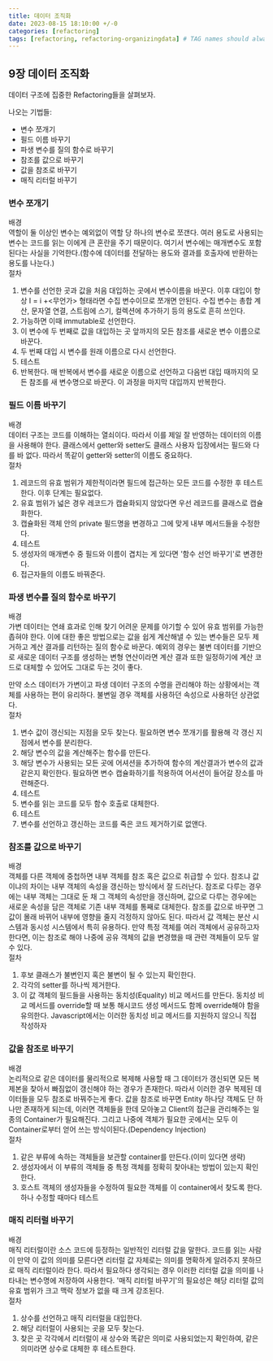 ```yaml
---
title: 데이터 조직화
date: 2023-08-15 18:10:00 +/-0
categories: [refactoring]
tags: [refactoring, refactoring-organizingdata] # TAG names should always be lowercase
---
```


## 9장 데이터 조직화

데이터 구조에 집중한 Refactoring들을 살펴보자.

나오는 기법들:

- 변수 쪼개기
- 필드 이름 바꾸기
- 파생 변수를 질의 함수로 바꾸기
- 참조를 값으로 바꾸기
- 값을 참조로 바꾸기
- 매직 리터럴 바꾸기

### 변수 쪼개기

배경  
역할이 둘 이상인 변수는 예외없이 역할 당 하나의 변수로 쪼갠다. 여러 용도로 사용되는 변수는 코드를 읽는 이에게 큰 혼란을 주기 때문이다.
여기서 변수에는 매개변수도 포함된다는 사실을 기억한다.(함수에 데이터를 전달하는 용도와 결과를 호출자에 반환하는 용도를 나눈다.)  
절차

1. 변수를 선언한 곳과 값을 처음 대입하는 곳에서 변수이름을 바꾼다.
   이후 대입이 항상 I = i +<무언가> 형태라면 수집 변수이므로 쪼개면 안된다. 수집 변수는 총합 계산, 문자열 연결, 스트림에 스기, 컬렉션에 추가하기 등의 용도로 흔히 쓰인다.
2. 가능하면 이때 immutable로 선언한다.
3. 이 변수에 두 번째로 값을 대입하는 곳 앞까지의 모든 참조를 새로운 변수 이름으로 바꾼다.
4. 두 번째 대입 시 변수를 원래 이름으로 다시 선언한다.
5. 테스트
6. 반복한다. 매 반복에서 변수를 새로운 이름으로 선언하고 다음번 대입 때까지의 모든 참조를 새 변수명으로 바꾼다. 이 과정을 마지막 대입까지 반복한다.

### 필드 이름 바꾸기

배경  
데이터 구조는 코드를 이해하는 열쇠이다. 따라서 이를 제일 잘 반영하는 데이터의 이름을 사용해야 한다. 클래스에서 getter와 setter도 클래스 사용자 입장에서는 필드와 다를 바 없다. 따라서 똑같이 getter와 setter의 이름도 중요하다.  
절차

1. 레코드의 유효 범위가 제한적이라면 필드에 접근하는 모든 코드를 수정한 후 테스트한다. 이후 단계는 필요없다.
2. 유효 범위가 넓은 경우 레코드가 캡슐화되지 않았다면 우선 레코드를 클래스로 캡슐화한다.
3. 캡슐화된 객체 안의 private 필드명을 변경하고 그에 맞게 내부 메서드들을 수정한다.
4. 테스트
5. 생성자의 매개변수 중 필드와 이름이 겹치는 게 있다면 '함수 선언 바꾸기'로 변경한다.
6. 접근자들의 이름도 바꿔준다.

### 파생 변수를 질의 함수로 바꾸기

배경  
가변 데이터는 연쇄 효과로 인해 찾기 어려운 문제를 야기할 수 있어 유효 범위를 가능한 좁혀야 한다.
이에 대한 좋은 방법으로는 값을 쉽게 계산해낼 수 있는 변수들은 모두 제거하고 계산 결과를 리턴하는 질의 함수로 바꾼다.
예외의 경우는 불변 데이터를 기반으로 새로운 데이터 구조를 생성하는 변형 연산이라면 계산 결과 또한 일정하기에 계산 코드로 대체할 수 있어도 그대로 두는 것이 좋다.

만약 소스 데이터가 가변이고 파생 데이터 구조의 수명을 관리해야 하는 상황에서는 객체를 사용하는 편이 유리하다. 불변일 경우 객체를 사용하던 속성으로 사용하던 상관없다.  
절차

1. 변수 값이 갱신되는 지점을 모두 찾는다. 필요하면 변수 쪼개기를 활용해 각 갱신 지점에서 변수를 분리한다.
2. 해당 변수의 값을 계산해주는 함수를 만든다.
3. 해당 변수가 사용되는 모든 곳에 어셔션을 추가하여 함수의 계산결과가 변수의 값과 같은지 확인한다.
   필요하면 변수 캡슐화하기를 적용하여 어서션이 들어갈 장소를 마련해준다.
4. 테스트
5. 변수를 읽는 코드를 모두 함수 호출로 대체한다.
6. 테스트
7. 변수를 선언하고 갱신하는 코드를 죽은 코드 제거하기로 없앤다.

### 참조를 값으로 바꾸기

배경  
객체를 다른 객체에 중첩하면 내부 객체를 참조 혹은 값으로 취급할 수 있다. 참조냐 값이냐의 차이는 내부 객체의 속성을 갱신하는 방식에서 잘 드러난다. 참조로 다루는 경우에는 내부 객체는 그대로 둔 채 그 객체의 속성만을 갱신하며, 값으로 다루는 경우에는 새로운 속성을 담은 객체로 기존 내부 객체를 통째로 대체한다.
참조를 값으로 바꾸면 그 값이 몰래 바뀌어 내부에 영향을 줄지 걱정하지 않아도 된다. 따라서 값 객체는 분산 시스템과 동시성 시스템에서 특히 유용하다.
만약 특정 객체를 여러 객체에서 공유하고자 한다면, 이는 참조로 해야 나중에 공유 객체의 값을 변경했을 때 관련 객체들이 모두 알 수 있다.  
절차

1. 후보 클래스가 불변인지 혹은 불변이 될 수 있는지 확인한다.
2. 각각의 setter를 하나씩 제거한다.
3. 이 값 객체의 필드들을 사용하는 동치성(Equality) 비교 메서드를 만든다.
   동치성 비교 메서드를 override할 때 보통 해시코드 생성 메서드도 함께 override해야 함을 유의한다.
   Javascript에서는 이러한 동치성 비교 메서드를 지원하지 않으니 직접 작성하자

### 값을 참조로 바꾸기

배경  
논리적으로 같은 데이터를 물리적으로 복제해 사용할 때 그 데이터가 갱신되면 모든 복제본을 찾아서 빠짐없이 갱신해야 하는 경우가 존재한다. 따라서 이러한 경우 복제된 데이터들을 모두 참조로 바꿔주는게 좋다.
값을 참조로 바꾸면 Entity 하나당 객체도 단 하나만 존재하게 되는데, 이러면 객체들을 한데 모아놓고 Client의 접근을 관리해주는 일종의 Container가 필요해진다. 그리고 나중에 객체가 필요한 곳에서는 모두 이 Container로부터 얻어 쓰는 방식이된다.(Dependency Injection)  
절차

1. 같은 부류에 속하는 객체들을 보관할 container를 만든다.(이미 있다면 생략)
2. 생성자에서 이 부류의 객체들 중 특정 객체를 정확히 찾아내는 방법이 있는지 확인한다.
3. 호스트 객체의 생성자들을 수정하여 필요한 객체를 이 container에서 찾도록 한다. 하나 수정할 때마다 테스트

### 매직 리터럴 바꾸기

배경  
매직 리터럴이란 소스 코드에 등정하는 일반적인 리터럴 값을 말한다. 코드를 읽는 사람이 만약 이 값의 의미를 모른다면 리터럴 값 자체로는 의미를 명확하게 알려주지 못하므로 매직 리터럴이라 한다. 따라서 필요하다 생각되는 경우 이러한 리터럴 값을 의미를 나타내는 변수명에 저장하여 사용한다.
'매직 리터럴 바꾸기'의 필요성은 해당 리터럴 값의 유효 범위가 크고 맥락 정보가 없을 때 크게 강조된다.  
절차

1. 상수를 선언하고 매직 리터럴을 대입한다.
2. 해당 리터럴이 사용되는 곳을 모두 찾는다.
3. 찾은 곳 각각에서 리터럴이 새 상수와 똑같은 의미로 사용되었는지 확인하여, 같은 의미라면 상수로 대체한 후 테스트한다.
